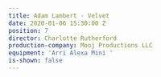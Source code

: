 ```yaml
---
title: Adam Lambert - Velvet
date: 2020-01-06 15:30:00 Z
position: 7
director: Charlotte Rutherford
production-company: Mooj Productions LLC
equipment: 'Arri Alexa Mini '
is-shown: false
---
```


